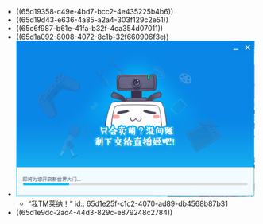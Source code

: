 - ((65d19358-c49e-4bd7-bcc2-4e435225b4b6))
- ((65d19d43-e636-4a85-a2a4-303f129c2e51))
- ((65c6f987-b61e-41fa-b32f-4ca354d07011))
- ((65d1a092-8008-4072-8c1b-32f660906f3e))
- ![Livehime-Win-beta-4.61.0.6354-x64.tmp_fzwXlznMpC.png](../assets/Livehime-Win-beta-4.61.0.6354-x64.tmp_fzwXlznMpC_1708253788229_0.png)
	- “我TM莱纳！”
	  id:: 65d1e25f-c1c2-4070-ad89-db4568b87b31
- ((65d1e9dc-2ad4-44d3-829c-e879248c2784))